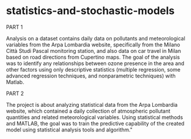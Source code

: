 # statistics-and-stochastic-models

PART 1 

Analysis on a dataset contains daily data on pollutants and meteorological variables from the Arpa Lombardia website, specifically from the Milano Città Studi Pascal monitoring station, and also data on car travel in Milan based on road directions from Cupertino maps. The goal of the analysis was to identify any relationships between ozone presence in the area and other factors using only descriptive statistics (multiple regression, some advanced regression techniques, and nonparametric techniques) with Matlab. 

PART 2 

The project is about analyzing statistical data from the Arpa Lombardia website, which contained a daily collection of atmospheric pollutant quantities and related meteorological variables. Using statistical methods and MATLAB, the goal was to train the predictive capability of the created model using statistical analysis tools and algorithm."


